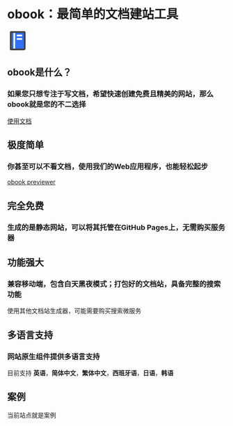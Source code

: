 # obook：最简单的文档建站工具

<!--desc: 一个极其简单易用的文档站生成工具，你甚至可以不看文档直接使用-->

<l-m src="https://cdn.jsdelivr.net/npm/obook@2.1.42/blocks/simp-block.html"></l-m>

<simp-block>

<img src="../publics/logo.svg" class="logo" />

## obook是什么？

### 如果您只想专注于写文档，希望快速创建免费且精美的网站，那么obook就是您的不二选择

[使用文档](./docs/index.md)

</simp-block>

<simp-block>

## 极度简单

### 你甚至可以不看文档，使用我们的Web应用程序，也能轻松起步

[obook previewer](https://kirakiray.github.io/o-book/webapp/)

</simp-block>

<simp-block>

## 完全免费

### 生成的是静态网站，可以将其托管在GitHub Pages上，无需购买服务器

</simp-block>

<simp-block>

## 功能强大

### 兼容移动端，包含白天黑夜模式；打包好的文档站，具备完整的搜索功能

使用其他文档站生成器，可能需要购买搜索微服务

</simp-block>

<simp-block>

## 多语言支持

### 网站原生组件提供多语言支持

目前支持 **英语**，**简体中文**，**繁体中文**，**西班牙语**，**日语**，**韩语**

</simp-block>

<simp-block>

## 案例

当前站点就是案例

</simp-block>